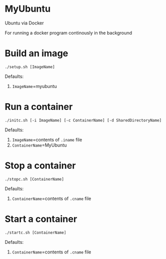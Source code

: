 # MyUbuntu
Ubuntu via Docker

For running a docker program continously in the background

# Build an image

`./setup.sh [ImageName]`

Defaults:
1. `ImageName`=myubuntu

# Run a container

`./initc.sh [-i ImageName] [-c ContainerName] [-d SharedDirectoryName]`

Defaults:
1. `ImageName`=contents of `.iname` file
2. `ContainerName`=MyUbuntu

# Stop a container

`./stopc.sh [ContainerName]`

Defaults:
1. `ContainerName`=contents of `.cname` file

# Start a container

`./startc.sh [ContainerName]`

Defaults:
1. `ContainerName`=contents of `.cname` file

